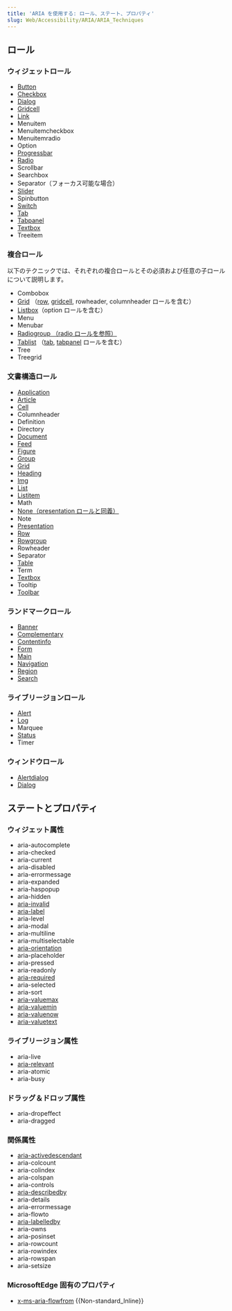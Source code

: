 ```yaml
---
title: 'ARIA を使用する: ロール、ステート、プロパティ'
slug: Web/Accessibility/ARIA/ARIA_Techniques
---
```


## ロール

### ウィジェットロール

- [Button](/ja/docs/Web/Accessibility/ARIA/ARIA_Techniques/Using_the_button_role)
- [Checkbox](/ja/docs/Web/Accessibility/ARIA/ARIA_Techniques/Using_the_checkbox_role)
- [Dialog](/ja/docs/Web/Accessibility/ARIA/Roles/dialog_role)
- [Gridcell](/ja/docs/Web/Accessibility/ARIA/ARIA_Techniques/Using_the_Gridcell_Role)
- [Link](/ja/docs/Web/Accessibility/ARIA/ARIA_Techniques/Using_the_link_role)
- Menuitem
- Menuitemcheckbox
- Menuitemradio
- Option
- [Progressbar](/ja/docs/Web/Accessibility/ARIA/ARIA_Techniques/Using_the_progressbar_role)
- [Radio](/ja/docs/Web/Accessibility/ARIA/ARIA_Techniques/Using_the_radio_role)
- Scrollbar
- Searchbox
- Separator（フォーカス可能な場合）
- [Slider](/ja/docs/Web/Accessibility/ARIA/ARIA_Techniques/Using_the_slider_role)
- Spinbutton
- [Switch](/ja/docs/Web/Accessibility/ARIA/Roles/Switch_role)
- [Tab](/ja/docs/Web/Accessibility/ARIA/Roles/Tab_Role)
- [Tabpanel](/ja/docs/Web/Accessibility/ARIA/Roles/Tabpanel_Role)
- [Textbox](/ja/docs/Web/Accessibility/ARIA/Roles/textbox_role)
- Treeitem

### 複合ロール

以下のテクニックでは、それぞれの複合ロールとその必須および任意の子ロールについて説明します。

- Combobox
- [Grid](/ja/docs/Web/Accessibility/ARIA/Roles/Grid_Role) （[row](/ja/docs/Web/Accessibility/ARIA/Roles/Row_Role), [gridcell](/ja/docs/Web/Accessibility/ARIA/Roles/Gridcell_Role), rowheader, columnheader ロールを含む）
- [Listbox](/ja/docs/Web/Accessibility/ARIA/Roles/listbox_role)（option ロールを含む）
- Menu
- Menubar
- [Radiogroup （radio ロールを参照）](/ja/docs/Web/Accessibility/ARIA/ARIA_Techniques/Using_the_radio_role)
- [Tablist](/ja/docs/Web/Accessibility/ARIA/Roles/Tablist_Role) （[tab](/ja/docs/Web/Accessibility/ARIA/Roles/Tab_Role), [tabpanel](/ja/docs/Web/Accessibility/ARIA/Roles/Tabpanel_Role) ロールを含む）
- Tree
- Treegrid

### 文書構造ロール

- [Application](/ja/docs/Web/Accessibility/ARIA/Roles/Application_Role)
- [Article](/ja/docs/Web/Accessibility/ARIA/Roles/Article_Role)
- [Cell](/ja/docs/Web/Accessibility/ARIA/Roles/Cell_Role)
- Columnheader
- Definition
- Directory
- [Document](/ja/docs/Web/Accessibility/ARIA/Roles/Document_Role)
- [Feed](/ja/docs/Web/Accessibility/ARIA/Roles/Feed_Role)
- [Figure](/ja/docs/Web/Accessibility/ARIA/Roles/Figure_Role)
- [Group](/ja/docs/Web/Accessibility/ARIA/ARIA_Techniques/Using_the_group_role)
- [Grid](/ja/docs/Web/Accessibility/ARIA/Roles/Grid_Role)
- [Heading](/ja/docs/Web/Accessibility/ARIA/Roles/heading_role)
- [Img](/ja/docs/Web/Accessibility/ARIA/Roles/Role_Img)
- [List](/ja/docs/Web/Accessibility/ARIA/Roles/List_role)
- [Listitem](/ja/docs/Web/Accessibility/ARIA/Roles/Listitem_role)
- Math
- [None（presentation ロールと同義）](/ja/docs/Web/Accessibility/ARIA/ARIA_Techniques/Using_the_presentation_role)
- Note
- [Presentation](/ja/docs/Web/Accessibility/ARIA/ARIA_Techniques/Using_the_presentation_role)
- [Row](/ja/docs/Web/Accessibility/ARIA/Roles/Row_Role)
- [Rowgroup](/ja/docs/Web/Accessibility/ARIA/Roles/Rowgroup_Role)
- Rowheader
- Separator
- [Table](/ja/docs/Web/Accessibility/ARIA/Roles/Table_Role)
- Term
- [Textbox](/ja/docs/Web/Accessibility/ARIA/Roles/textbox_role)
- Tooltip
- [Toolbar](/ja/docs/Web/Accessibility/ARIA/ARIA_Techniques/Using_the_toolbar_role)

### ランドマークロール

- [Banner](/ja/docs/Web/Accessibility/ARIA/Roles/Banner_role)
- [Complementary](/ja/docs/Web/Accessibility/ARIA/Roles/Complementary_role)
- [Contentinfo](/ja/docs/Web/Accessibility/ARIA/Roles/Contentinfo_role)
- [Form](/ja/docs/Web/Accessibility/ARIA/Roles/Form_Role)
- [Main](/ja/docs/Web/Accessibility/ARIA/Roles/Main_role)
- [Navigation](/ja/docs/Web/Accessibility/ARIA/Roles/Navigation_Role)
- [Region](/ja/docs/Web/Accessibility/ARIA/Roles/Region_role)
- [Search](/ja/docs/Web/Accessibility/ARIA/Roles/Search_role)

### ライブリージョンロール

- [Alert](/ja/docs/Web/Accessibility/ARIA/Roles/Alert_Role)
- [Log](/ja/docs/Web/Accessibility/ARIA/ARIA_Techniques/Using_the_log_role)
- Marquee
- [Status](/ja/docs/Web/Accessibility/ARIA/ARIA_Techniques/Using_the_status_role)
- Timer

### ウィンドウロール

- [Alertdialog](/ja/docs/Web/Accessibility/ARIA/ARIA_Techniques/Using_the_alertdialog_role)
- [Dialog](/ja/docs/Web/Accessibility/ARIA/Roles/dialog_role)

## ステートとプロパティ

### ウィジェット属性

- aria-autocomplete
- aria-checked
- aria-current
- aria-disabled
- aria-errormessage
- aria-expanded
- aria-haspopup
- aria-hidden
- [aria-invalid](/ja/docs/Web/Accessibility/ARIA/ARIA_Techniques/Using_the_aria-invalid_attribute)
- [aria-label](/ja/docs/Web/Accessibility/ARIA/ARIA_Techniques/Using_the_aria-label_attribute)
- aria-level
- aria-modal
- aria-multiline
- aria-multiselectable
- [aria-orientation](/ja/docs/Web/Accessibility/ARIA/ARIA_Techniques/Using_the_aria-orientation_attribute)
- aria-placeholder
- aria-pressed
- aria-readonly
- [aria-required](/ja/docs/Web/Accessibility/ARIA/ARIA_Techniques/Using_the_aria-required_attribute)
- aria-selected
- aria-sort
- [aria-valuemax](/ja/docs/Web/Accessibility/ARIA/ARIA_Techniques/Using_the_aria-valuemax_attribute)
- [aria-valuemin](/ja/docs/Web/Accessibility/ARIA/ARIA_Techniques/Using_the_aria-valuemin_attribute)
- [aria-valuenow](/ja/docs/Web/Accessibility/ARIA/ARIA_Techniques/Using_the_aria-valuenow_attribute)
- [aria-valuetext](/ja/docs/Web/Accessibility/ARIA/ARIA_Techniques/Using_the_aria-valuetext_attribute)

### ライブリージョン属性

- aria-live
- [aria-relevant](/ja/docs/Web/Accessibility/ARIA/ARIA_Techniques/Using_the_aria-relevant_attribute)
- aria-atomic
- aria-busy

### ドラッグ＆ドロップ属性

- aria-dropeffect
- aria-dragged

### 関係属性

- [aria-activedescendant](/ja/docs/Web/Accessibility/ARIA/ARIA_Techniques/Using_the_aria-activedescendant_attribute)
- aria-colcount
- aria-colindex
- aria-colspan
- aria-controls
- [aria-describedby](/ja/docs/Web/Accessibility/ARIA/ARIA_Techniques/Using_the_aria-describedby_attribute)
- aria-details
- aria-errormessage
- aria-flowto
- [aria-labelledby](/ja/docs/Web/Accessibility/ARIA/ARIA_Techniques/Using_the_aria-labelledby_attribute)
- aria-owns
- aria-posinset
- aria-rowcount
- aria-rowindex
- aria-rowspan
- aria-setsize

### MicrosoftEdge 固有のプロパティ

- [x-ms-aria-flowfrom](/ja/docs/Web/API/x-ms-aria-flowfrom) {{Non-standard_Inline}}
